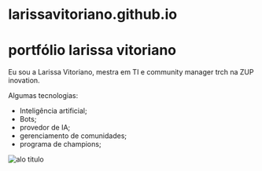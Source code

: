 # larissavitoriano.github.io
# portfólio larissa vitoriano

Eu sou a Larissa Vitoriano, mestra em TI e community manager trch na ZUP inovation.

Algumas tecnologias:
- Inteligência artificial;
- Bots;
- provedor de IA;
- gerenciamento de comunidades;
- programa de champions;

![alo titulo](https://giphy.com/explore/happy-birthday-funny)
